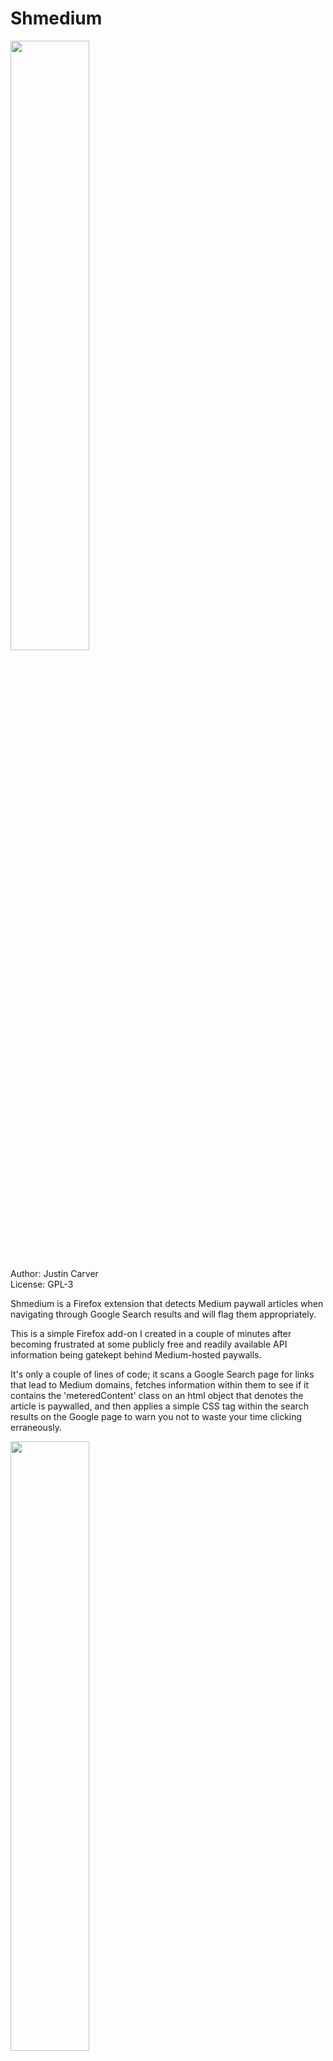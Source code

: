 # Shmedium

<img src="https://i.imgur.com/93OgZaS.png" width="50%"/>

Author: Justin Carver<br />
License: GPL-3

Shmedium is a Firefox extension that detects Medium paywall articles when navigating through Google Search results and will flag them appropriately.

This is a simple Firefox add-on I created in a couple of minutes after becoming frustrated at some publicly free and readily available API information being gatekept behind Medium-hosted paywalls.

It's only a couple of lines of code; it scans a Google Search page for links that lead to Medium domains, fetches information within them to see if it contains the 'meteredContent' class on an html object that denotes the article is paywalled, and then applies a simple CSS tag within the search results on the Google page to warn you not to waste your time clicking erraneously.

<img src="https://i.imgur.com/8mPI0Qc.png" width="50%"/>

*This application serves only as a notice that an article result is metered, and does not bypass restrictions set in place by Medium. There are other add-ons that can 'seemingly' do get around this, but most of them are now broken on the marketplace at the time of this commit.*
